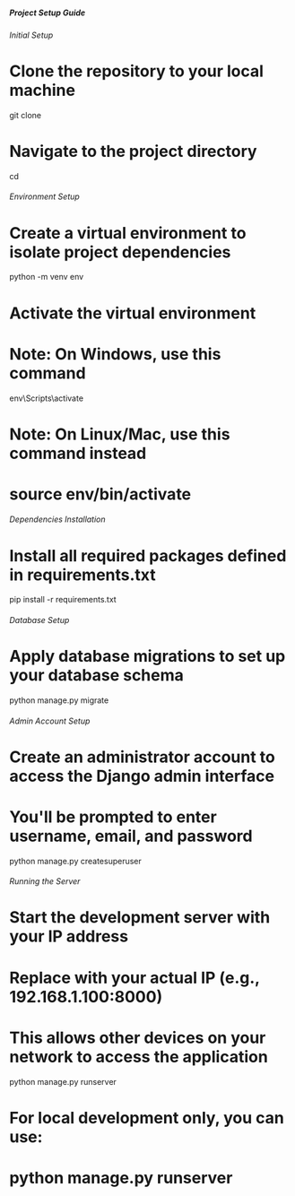 ##### Project Setup Guide

###### Initial Setup
# Clone the repository to your local machine
git clone <repository-url>

# Navigate to the project directory
cd <project-folder>

###### Environment Setup
# Create a virtual environment to isolate project dependencies
python -m venv env

# Activate the virtual environment
# Note: On Windows, use this command
env\Scripts\activate
# Note: On Linux/Mac, use this command instead
# source env/bin/activate

###### Dependencies Installation
# Install all required packages defined in requirements.txt
pip install -r requirements.txt

###### Database Setup
# Apply database migrations to set up your database schema
python manage.py migrate

###### Admin Account Setup
# Create an administrator account to access the Django admin interface
# You'll be prompted to enter username, email, and password
python manage.py createsuperuser

###### Running the Server
# Start the development server with your IP address
# Replace <your-ip-address> with your actual IP (e.g., 192.168.1.100:8000)
# This allows other devices on your network to access the application
python manage.py runserver <your-ip-address>

# For local development only, you can use:
# python manage.py runserver
